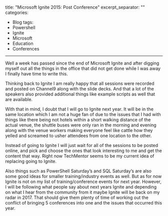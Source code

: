 title: "Microsoft Ignite 2015: Post Conference"
excerpt_separator: "<!--more-->"
categories:
  - Blog
tags:
  - Powershell
  - Ignite
  - Microsoft
  - Education
  - Conferences
---

Well a week has passed since the end of Microsoft Ignite and after digging myself out all the things in the office that did not get done while I was away I finally have time to write this.

Thinking back to Ignite I am really happy that all sessions were recorded and posted on Channel9 along with the slide decks. And that a lot of the speakers also provided additional things like example scripts as well that are available.

With that in mind, I doubt that I will go to Ignite next year. It will be in the same location which I am not a huge fan of due to the issues that I had with things like there being not hotels within a short walking distance of the actual venue, the shuttle buses were only ran in the morning and evening along with the venue workers making everyone feel like cattle how they yelled and screamed to usher attendees from one location to the other.

Instead of going to Ignite I will just wait for all of the sessions to be posted online, and pick and choose the ones that look interesting to me and get the content that way. Right now TechMentor seems to be my current idea of replacing going to Ignite.

Also things such as PowerShell Saturday’s and SQL Saturday’s are also some good ideas for smaller training/industry events as well. But as for now Ignite is not on my list of training/conference events for next year. However, I will be following what people say about next years Ignite and depending on what I hear from the community from it maybe Ignite will be back on my radar in 2017. That should give them plenty of time of working out the conflict of bringing 5 conferences into one and the issues that occurred this year.